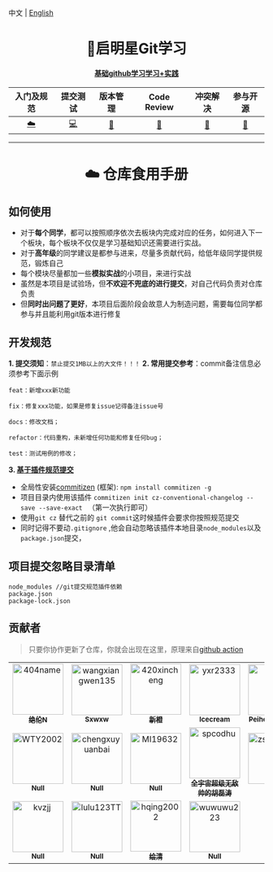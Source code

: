中文   |   [English](./README-EN.md)

<h1 align="center"> 🚀启明星Git学习 </h1>
<h4 align="center"><a href="https://#" target="_blank">基础github学习学习+实践</a></h4>
  
<div align="center">

|入门及规范|提交测试|版本管理|Code Review| 冲突解决 |参与开源 |
| :---------------------------------------------------------------------------------------: | :----------------------------------------------------------------------------: | :-------------------------------------------------------------------: | :----------------------------------------------------------------------------: | :----------------------------------------------------------: | :----------------------------------------------:  |
| [☁️](./Lv1小白入门) | [💻](./Lv2提交测试) | [💾](./Lv3版本管理) | [🎨](./Lv4代码审查) | [🔧](./Lv5冲突解决) | [🐍](./Lv6参与开源) | 

</div>

---
<h1 align="center"> ☁️ 仓库食用手册</h1>



## 如何使用
- 对于**每个同学**，都可以按照顺序依次去板块内完成对应的任务，如何进入下一个板块，每个板块不仅仅是学习基础知识还需要进行实战。
- 对于**高年级**的同学建议是都参与进来，尽量多贡献代码，给低年级同学提供规范，锻炼自己
- 每个模块尽量都加一些**模拟实战**的小项目，来进行实战
- 虽然是本项目是试验场，但**不欢迎不兜底的进行提交**，对自己代码负责对仓库负责
- 但**同时出问题了更好**，本项目后面阶段会故意人为制造问题，需要每位同学都参与并且能利用git版本进行修复

## 开发规范
**1. 提交须知**：`禁止提交1MB以上的大文件！！！` 
**2. 常用提交参考**：commit备注信息必须参考下面示例

```
feat：新增xxx新功能

fix：修复xxx功能，如果是修复issue记得备注issue号

docs：修改文档；

refactor：代码重构，未新增任何功能和修复任何bug；

test：测试用例的修改；
```

**3. [基于插件规范提交](https://blog.csdn.net/qq_39996837/article/details/91345528)**

- 全局性安装[commitizen](https://github.com/commitizen/cz-cli) (框架): `npm install commitizen -g` 
- 项目目录内使用该插件 `commitizen init cz-conventional-changelog --save --save-exact
` （第一次执行即可）
- 使用`git cz` 替代之前的 `git commit`这时候插件会要求你按照规范提交  
- 同时记得不要动`.gitignore` ,他会自动忽略该插件本地目录`node_modules`以及`package.json`提交，


## 项目提交忽略目录清单
```
node_modules //git提交规范插件依赖
package.json 
package-lock.json
```

## 贡献者
> 只要你协作更新了仓库，你就会出现在这里，原理来自[github action](https://github.com/akhilmhdh/contributors-readme-action)

<!-- readme: collaborators,contributors -start -->
<table>
<tr>
    <td align="center">
        <a href="https://github.com/404name">
            <img src="https://avatars.githubusercontent.com/u/56631419?v=4" width="100;" alt="404name"/>
            <br />
            <sub><b>绝伦N</b></sub>
        </a>
    </td>
    <td align="center">
        <a href="https://github.com/wangxiangwen135">
            <img src="https://avatars.githubusercontent.com/u/74345877?v=4" width="100;" alt="wangxiangwen135"/>
            <br />
            <sub><b>Sxwxw</b></sub>
        </a>
    </td>
    <td align="center">
        <a href="https://github.com/420xincheng">
            <img src="https://avatars.githubusercontent.com/u/74346123?v=4" width="100;" alt="420xincheng"/>
            <br />
            <sub><b>新橙</b></sub>
        </a>
    </td>
    <td align="center">
        <a href="https://github.com/yxr2333">
            <img src="https://avatars.githubusercontent.com/u/75789516?v=4" width="100;" alt="yxr2333"/>
            <br />
            <sub><b>Icecream</b></sub>
        </a>
    </td>
    <td align="center">
        <a href="https://github.com/errrrdz">
            <img src="https://avatars.githubusercontent.com/u/75832045?v=4" width="100;" alt="errrrdz"/>
            <br />
            <sub><b>Peiheng Zhang</b></sub>
        </a>
    </td>
    <td align="center">
        <a href="https://github.com/lovekang3344">
            <img src="https://avatars.githubusercontent.com/u/101037867?v=4" width="100;" alt="lovekang3344"/>
            <br />
            <sub><b>Null</b></sub>
        </a>
    </td></tr>
<tr>
    <td align="center">
        <a href="https://github.com/WTY2002">
            <img src="https://avatars.githubusercontent.com/u/81131511?v=4" width="100;" alt="WTY2002"/>
            <br />
            <sub><b>Null</b></sub>
        </a>
    </td>
    <td align="center">
        <a href="https://github.com/chengxuyuanbai">
            <img src="https://avatars.githubusercontent.com/u/101038217?v=4" width="100;" alt="chengxuyuanbai"/>
            <br />
            <sub><b>Null</b></sub>
        </a>
    </td>
    <td align="center">
        <a href="https://github.com/MI19632">
            <img src="https://avatars.githubusercontent.com/u/105859021?v=4" width="100;" alt="MI19632"/>
            <br />
            <sub><b>Null</b></sub>
        </a>
    </td>
    <td align="center">
        <a href="https://github.com/spcodhu">
            <img src="https://avatars.githubusercontent.com/u/102903955?v=4" width="100;" alt="spcodhu"/>
            <br />
            <sub><b>全宇宙超级无敌帅的胡磊涛</b></sub>
        </a>
    </td>
    <td align="center">
        <a href="https://github.com/zsh-8163">
            <img src="https://avatars.githubusercontent.com/u/92667025?v=4" width="100;" alt="zsh-8163"/>
            <br />
            <sub><b>Null</b></sub>
        </a>
    </td>
    <td align="center">
        <a href="https://github.com/Doubledog2">
            <img src="https://avatars.githubusercontent.com/u/94832822?v=4" width="100;" alt="Doubledog2"/>
            <br />
            <sub><b>Null</b></sub>
        </a>
    </td></tr>
<tr>
    <td align="center">
        <a href="https://github.com/kvzjj">
            <img src="https://avatars.githubusercontent.com/u/102362550?v=4" width="100;" alt="kvzjj"/>
            <br />
            <sub><b>Null</b></sub>
        </a>
    </td>
    <td align="center">
        <a href="https://github.com/lulu123TT">
            <img src="https://avatars.githubusercontent.com/u/81348359?v=4" width="100;" alt="lulu123TT"/>
            <br />
            <sub><b>Null</b></sub>
        </a>
    </td>
    <td align="center">
        <a href="https://github.com/hqing2002">
            <img src="https://avatars.githubusercontent.com/u/81168638?v=4" width="100;" alt="hqing2002"/>
            <br />
            <sub><b>绘清</b></sub>
        </a>
    </td>
    <td align="center">
        <a href="https://github.com/wuwuwu223">
            <img src="https://avatars.githubusercontent.com/u/81224214?v=4" width="100;" alt="wuwuwu223"/>
            <br />
            <sub><b>Null</b></sub>
        </a>
    </td></tr>
</table>
<!-- readme: collaborators,contributors -end -->
